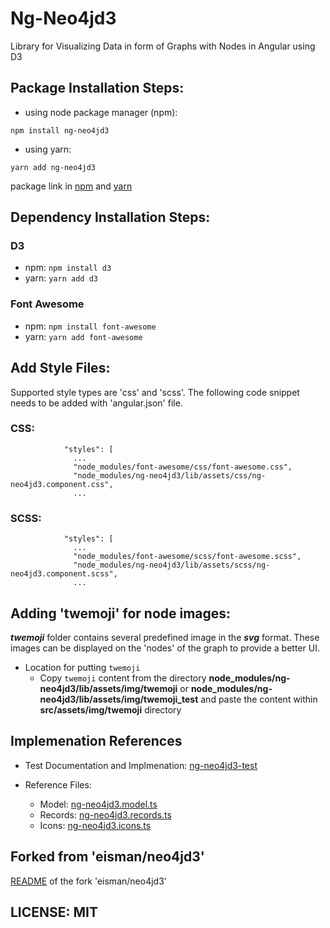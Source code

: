 
# Ng-Neo4jd3

Library for Visualizing Data in form of Graphs with Nodes in Angular using D3




## Package Installation Steps:

- using node package manager (npm):
```
npm install ng-neo4jd3
```

- using yarn:
```
yarn add ng-neo4jd3
```

package link in [npm](https://www.npmjs.com/package/ng-neo4jd3) and [yarn](https://yarnpkg.com/package/ng-neo4jd3)




## Dependency Installation Steps:

### D3
 - npm: `npm install d3`
 - yarn: `yarn add d3`

### Font Awesome
 - npm: `npm install font-awesome`
 - yarn: `yarn add font-awesome`




## Add Style Files:

Supported style types are 'css' and 'scss'. The following code snippet needs to be added with 'angular.json' file.

### CSS:
```
            "styles": [
              ...
              "node_modules/font-awesome/css/font-awesome.css",
              "node_modules/ng-neo4jd3/lib/assets/css/ng-neo4jd3.component.css",
              ...
```

### SCSS:
```
            "styles": [
              ...
              "node_modules/font-awesome/scss/font-awesome.scss",
              "node_modules/ng-neo4jd3/lib/assets/scss/ng-neo4jd3.component.scss",
              ...
```


## Adding 'twemoji' for node images:

***twemoji*** folder contains several predefined image in the ***svg*** format. These images can be displayed on the 'nodes' of the graph to provide a better UI.

 - Location for putting `twemoji`
    - Copy `twemoji` content from the directory __node_modules/ng-neo4jd3/lib/assets/img/twemoji__ or __node_modules/ng-neo4jd3/lib/assets/img/twemoji_test__ and paste the content within __src/assets/img/twemoji__ directory


## Implemenation References

 - Test Documentation and Implmenation: [ng-neo4jd3-test](https://github.com/vivopensource/ng-neo4jd3-test#readme)

 - Reference Files:
   - Model: [ng-neo4jd3.model.ts](https://github.com/vivopensource/ng-neo4jd3-app/blob/master/projects/ng-neo4jd3/src/lib/ng-neo4jd3.model.ts)
   - Records: [ng-neo4jd3.records.ts](https://github.com/vivopensource/ng-neo4jd3-app/blob/master/projects/ng-neo4jd3/src/lib/ng-neo4jd3.records.ts)
   - Icons: [ng-neo4jd3.icons.ts](https://github.com/vivopensource/ng-neo4jd3-app/blob/master/projects/ng-neo4jd3/src/lib/ng-neo4jd3.icons.ts)



## Forked from 'eisman/neo4jd3'

[README](README_FORKED.md) of the fork 'eisman/neo4jd3'


## LICENSE: MIT
